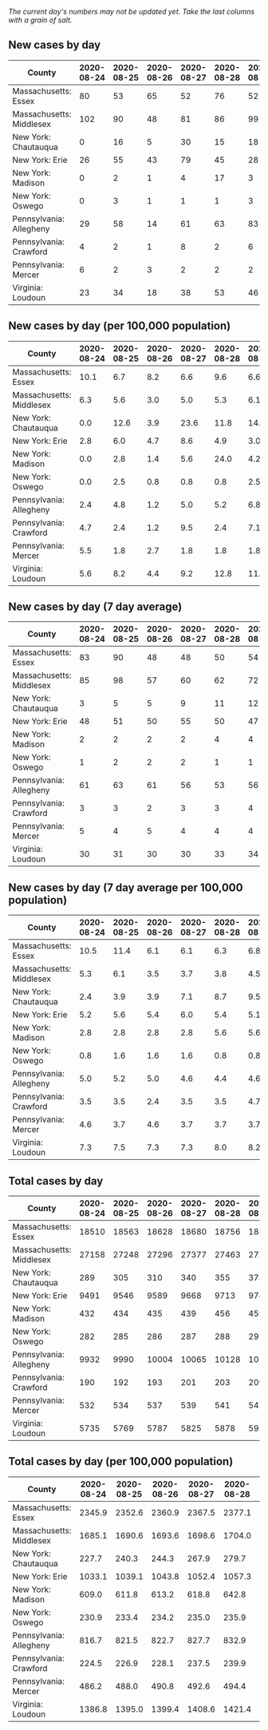_The current day's numbers may not be updated yet. Take the last columns with a grain of salt._
## New cases by day

| County | 2020-08-24 | 2020-08-25 | 2020-08-26 | 2020-08-27 | 2020-08-28 | 2020-08-29 | 2020-08-30 |
| --- | --- | --- | --- | --- | --- | --- | --- |
| Massachusetts: Essex | 80 | 53 | 65 | 52 | 76 | 52 |  |
| Massachusetts: Middlesex | 102 | 90 | 48 | 81 | 86 | 99 |  |
| New York: Chautauqua | 0 | 16 | 5 | 30 | 15 | 18 |  |
| New York: Erie | 26 | 55 | 43 | 79 | 45 | 28 |  |
| New York: Madison | 0 | 2 | 1 | 4 | 17 | 3 |  |
| New York: Oswego | 0 | 3 | 1 | 1 | 1 | 3 |  |
| Pennsylvania: Allegheny | 29 | 58 | 14 | 61 | 63 | 83 |  |
| Pennsylvania: Crawford | 4 | 2 | 1 | 8 | 2 | 6 |  |
| Pennsylvania: Mercer | 6 | 2 | 3 | 2 | 2 | 2 |  |
| Virginia: Loudoun | 23 | 34 | 18 | 38 | 53 | 46 |  |

## New cases by day (per 100,000 population)

| County | 2020-08-24 | 2020-08-25 | 2020-08-26 | 2020-08-27 | 2020-08-28 | 2020-08-29 | 2020-08-30 |
| --- | --- | --- | --- | --- | --- | --- | --- |
| Massachusetts: Essex | 10.1 | 6.7 | 8.2 | 6.6 | 9.6 | 6.6 |  |
| Massachusetts: Middlesex | 6.3 | 5.6 | 3.0 | 5.0 | 5.3 | 6.1 |  |
| New York: Chautauqua | 0.0 | 12.6 | 3.9 | 23.6 | 11.8 | 14.2 |  |
| New York: Erie | 2.8 | 6.0 | 4.7 | 8.6 | 4.9 | 3.0 |  |
| New York: Madison | 0.0 | 2.8 | 1.4 | 5.6 | 24.0 | 4.2 |  |
| New York: Oswego | 0.0 | 2.5 | 0.8 | 0.8 | 0.8 | 2.5 |  |
| Pennsylvania: Allegheny | 2.4 | 4.8 | 1.2 | 5.0 | 5.2 | 6.8 |  |
| Pennsylvania: Crawford | 4.7 | 2.4 | 1.2 | 9.5 | 2.4 | 7.1 |  |
| Pennsylvania: Mercer | 5.5 | 1.8 | 2.7 | 1.8 | 1.8 | 1.8 |  |
| Virginia: Loudoun | 5.6 | 8.2 | 4.4 | 9.2 | 12.8 | 11.1 |  |

## New cases by day (7 day average)

| County | 2020-08-24 | 2020-08-25 | 2020-08-26 | 2020-08-27 | 2020-08-28 | 2020-08-29 | 2020-08-30 |
| --- | --- | --- | --- | --- | --- | --- | --- |
| Massachusetts: Essex | 83 | 90 | 48 | 48 | 50 | 54 |  |
| Massachusetts: Middlesex | 85 | 98 | 57 | 60 | 62 | 72 |  |
| New York: Chautauqua | 3 | 5 | 5 | 9 | 11 | 12 |  |
| New York: Erie | 48 | 51 | 50 | 55 | 50 | 47 |  |
| New York: Madison | 2 | 2 | 2 | 2 | 4 | 4 |  |
| New York: Oswego | 1 | 2 | 2 | 2 | 1 | 1 |  |
| Pennsylvania: Allegheny | 61 | 63 | 61 | 56 | 53 | 56 |  |
| Pennsylvania: Crawford | 3 | 3 | 2 | 3 | 3 | 4 |  |
| Pennsylvania: Mercer | 5 | 4 | 5 | 4 | 4 | 4 |  |
| Virginia: Loudoun | 30 | 31 | 30 | 30 | 33 | 34 |  |

## New cases by day (7 day average per 100,000 population)

| County | 2020-08-24 | 2020-08-25 | 2020-08-26 | 2020-08-27 | 2020-08-28 | 2020-08-29 | 2020-08-30 |
| --- | --- | --- | --- | --- | --- | --- | --- |
| Massachusetts: Essex | 10.5 | 11.4 | 6.1 | 6.1 | 6.3 | 6.8 |  |
| Massachusetts: Middlesex | 5.3 | 6.1 | 3.5 | 3.7 | 3.8 | 4.5 |  |
| New York: Chautauqua | 2.4 | 3.9 | 3.9 | 7.1 | 8.7 | 9.5 |  |
| New York: Erie | 5.2 | 5.6 | 5.4 | 6.0 | 5.4 | 5.1 |  |
| New York: Madison | 2.8 | 2.8 | 2.8 | 2.8 | 5.6 | 5.6 |  |
| New York: Oswego | 0.8 | 1.6 | 1.6 | 1.6 | 0.8 | 0.8 |  |
| Pennsylvania: Allegheny | 5.0 | 5.2 | 5.0 | 4.6 | 4.4 | 4.6 |  |
| Pennsylvania: Crawford | 3.5 | 3.5 | 2.4 | 3.5 | 3.5 | 4.7 |  |
| Pennsylvania: Mercer | 4.6 | 3.7 | 4.6 | 3.7 | 3.7 | 3.7 |  |
| Virginia: Loudoun | 7.3 | 7.5 | 7.3 | 7.3 | 8.0 | 8.2 |  |

## Total cases by day

| County | 2020-08-24 | 2020-08-25 | 2020-08-26 | 2020-08-27 | 2020-08-28 | 2020-08-29 | 2020-08-30 |
| --- | --- | --- | --- | --- | --- | --- | --- |
| Massachusetts: Essex | 18510 | 18563 | 18628 | 18680 | 18756 | 18808 |  |
| Massachusetts: Middlesex | 27158 | 27248 | 27296 | 27377 | 27463 | 27562 |  |
| New York: Chautauqua | 289 | 305 | 310 | 340 | 355 | 373 |  |
| New York: Erie | 9491 | 9546 | 9589 | 9668 | 9713 | 9741 |  |
| New York: Madison | 432 | 434 | 435 | 439 | 456 | 459 |  |
| New York: Oswego | 282 | 285 | 286 | 287 | 288 | 291 |  |
| Pennsylvania: Allegheny | 9932 | 9990 | 10004 | 10065 | 10128 | 10211 |  |
| Pennsylvania: Crawford | 190 | 192 | 193 | 201 | 203 | 209 |  |
| Pennsylvania: Mercer | 532 | 534 | 537 | 539 | 541 | 543 |  |
| Virginia: Loudoun | 5735 | 5769 | 5787 | 5825 | 5878 | 5924 |  |

## Total cases by day (per 100,000 population)

| County | 2020-08-24 | 2020-08-25 | 2020-08-26 | 2020-08-27 | 2020-08-28 | 2020-08-29 | 2020-08-30 |
| --- | --- | --- | --- | --- | --- | --- | --- |
| Massachusetts: Essex | 2345.9 | 2352.6 | 2360.9 | 2367.5 | 2377.1 | 2383.7 |  |
| Massachusetts: Middlesex | 1685.1 | 1690.6 | 1693.6 | 1698.6 | 1704.0 | 1710.1 |  |
| New York: Chautauqua | 227.7 | 240.3 | 244.3 | 267.9 | 279.7 | 293.9 |  |
| New York: Erie | 1033.1 | 1039.1 | 1043.8 | 1052.4 | 1057.3 | 1060.3 |  |
| New York: Madison | 609.0 | 611.8 | 613.2 | 618.8 | 642.8 | 647.0 |  |
| New York: Oswego | 230.9 | 233.4 | 234.2 | 235.0 | 235.9 | 238.3 |  |
| Pennsylvania: Allegheny | 816.7 | 821.5 | 822.7 | 827.7 | 832.9 | 839.7 |  |
| Pennsylvania: Crawford | 224.5 | 226.9 | 228.1 | 237.5 | 239.9 | 247.0 |  |
| Pennsylvania: Mercer | 486.2 | 488.0 | 490.8 | 492.6 | 494.4 | 496.2 |  |
| Virginia: Loudoun | 1386.8 | 1395.0 | 1399.4 | 1408.6 | 1421.4 | 1432.5 |  |
